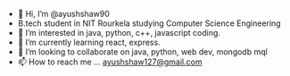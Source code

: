 - 👋 Hi, I’m @ayushshaw90
- B.tech student in NIT Rourkela studying Computer Science Engineering
- 👀 I’m interested in java, python, c++, javascript coding. 
- 🌱 I’m currently learning react, express.
- 💞️ I’m looking to collaborate on java, python, web dev, mongodb mql
- 📫 How to reach me ...
ayushshaw127@gmail.com
<!---
ayushshaw90/ayushshaw90 is a ✨ special ✨ repository because its `README.md` (this file) appears on your GitHub profile.
You can click the Preview link to take a look at your changes.
--->
